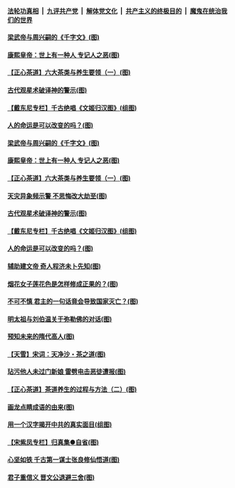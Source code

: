 ####  [法轮功真相](../../../../basic/blob/master/README.md?t=06212331) &nbsp;|&nbsp; [九评共产党](../../../../9ping.md/blob/master/README.md?t=06212331) &nbsp;|&nbsp; [解体党文化](../../../../jtdwh.md/blob/master/README.md?t=06212331)  &nbsp;|&nbsp; [共产主义的终极目的](../../../../gczydzjmd.md/blob/master/README.md?t=06212331) &nbsp;|&nbsp; [魔鬼在统治我们的世界](../../../../mgztzwmdsj.md/blob/master/README.md?t=06212331) 

#### [梁武帝与周兴嗣的《千字文》(图)](../pages/p7/936914.md?t=06212331) 

#### [康熙皇帝：世上有一种人 专记人之恶(图)](../pages/p7/937141.md?t=06212331) 

#### [【正心茶道】六大茶类与养生要领（一）(图)](../pages/p7/936910.md?t=06212331) 

#### [古代观星术破译神的警示(图)](../pages/p7/936938.md?t=06212331) 

#### [【戴东尼专栏】千古绝唱《文姬归汉图》(组图)](../pages/p7/933598.md?t=06212331) 

#### [人的命运是可以改变的吗？(图)](../pages/p7/936633.md?t=06212331) 

#### [梁武帝与周兴嗣的《千字文》(图)](../pages/p7/936914.md?t=06212331) 

#### [康熙皇帝：世上有一种人 专记人之恶(图)](../pages/p7/937141.md?t=06212331) 

#### [【正心茶道】六大茶类与养生要领（一）(图)](../pages/p7/936910.md?t=06212331) 

#### [天灾异象频示警 不思悔改大劫至(图)](../pages/p7/937076.md?t=06212331) 

#### [古代观星术破译神的警示(图)](../pages/p7/936938.md?t=06212331) 

#### [【戴东尼专栏】千古绝唱《文姬归汉图》(组图)](../pages/p7/933598.md?t=06212331) 

#### [人的命运是可以改变的吗？(图)](../pages/p7/936633.md?t=06212331) 

#### [辅助建文帝 奇人程济未卜先知(图)](../pages/p7/936751.md?t=06212331) 

#### [烟花女子莲花色是怎样修成正果的？(图)](../pages/p7/936627.md?t=06212331) 

#### [不可不慎 君主的一句话竟会导致国家灭亡？(图)](../pages/p7/936921.md?t=06212331) 

#### [明太祖与刘伯温关于弥勒佛的对话(图)](../pages/p7/936918.md?t=06212331) 

#### [预知未来的隋代高人(图)](../pages/p7/936519.md?t=06212331) 

#### [【天雪】宋词：天净沙・茶之道(图)](../pages/p7/936606.md?t=06212331) 

#### [玷污他人未过门新娘 雷劈电击恶徒遭报(图)](../pages/p7/936730.md?t=06212331) 

#### [【正心茶道】茶道养生的过程与方法（二）(图)](../pages/p7/936188.md?t=06212331) 

#### [画龙点睛成语的由来(图)](../pages/p7/936521.md?t=06212331) 

#### [用一个汉字揭开中共的真实面目(组图)](../pages/p7/936605.md?t=06212331) 

#### [【宋紫凤专栏】归真集●自省(图)](../pages/p7/936715.md?t=06212331) 

#### [心坚如铁 千古第一谋士张良修仙悟道(图)](../pages/p7/936518.md?t=06212331) 

#### [君子重信义 晋文公退避三舍(图)](../pages/p7/936517.md?t=06212331) 

